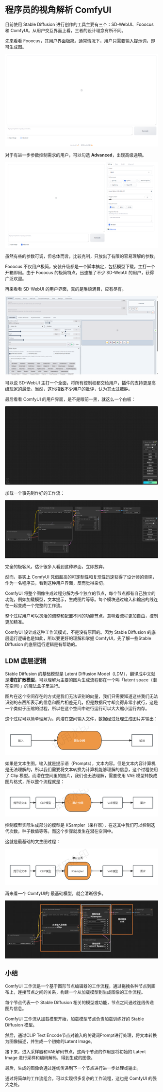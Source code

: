 # 程序员的视角解析 ComfyUI

目前使用 Stable Diffusion 进行创作的工具主要有三个：SD-WebUI、Fooocus 和 ComfyUI。从用户交互界面上看，三者的设计理念有所不同。

先来看看 Fooocus，其用户界面极简。通常情况下，用户只需要输入提示词，即可生成图。

![](https://raw.githubusercontent.com/mogoweb/mywritings/master/book_wechat/2024/202406/images/comfyui_explain_01.png)

对于有进一步参数控制需求的用户，可以勾选 **Advanced**，出现高级选项。

![](https://raw.githubusercontent.com/mogoweb/mywritings/master/book_wechat/2024/202406/images/comfyui_explain_02.png)

虽然有些的参数可调，但总体而言，比较克制，只放出了有限的容易理解的参数。

Fooocus 不仅用户极简，安装升级都是一个脚本搞定，包括模型下载，主打一个开箱即用。由于 Fooocus 的极简特点，迅速抢了不少 SD-WebUI 的用户，获得广泛欢迎。

再来看看 SD-WebUI 的用户界面，真的是琳琅满目，应有尽有。

![](https://raw.githubusercontent.com/mogoweb/mywritings/master/book_wechat/2024/202406/images/comfyui_explain_03.png)

可以说 SD-WebUI 主打一个全面，将所有控制权都交给用户，插件的支持更是高级玩家的最爱。当然，这也招致不少用户的批评，认为其太过臃肿。

最后看看 ComfyUI 的用户界面，是不是眼前一黑，就这么一个白板：

![](https://raw.githubusercontent.com/mogoweb/mywritings/master/book_wechat/2024/202406/images/comfyui_explain_04.png)

加载一个事先制作好的工作流：

![](https://raw.githubusercontent.com/mogoweb/mywritings/master/book_wechat/2024/202406/images/comfyui_explain_05.png)

完全的极客风，估计很多人看到这种界面，立即放弃。

然而，事实上 ComfyUI 凭借超高的可定制性和复现性迅速获得了设计师的青睐，作为一名程序员，看到这种用户界面，反而觉得亲切。

ComfyUI 将整个图像生成过程分解为多个独立的节点，每个节点都有自己独立的功能，例如加载模型，文本提示，生成图片等等。每个模块通过输入和输出的线连在一起变成一个完整的工作流。

整个过程用户可以灵活的调整和配置不同的功能节点，意味着流程更加自由，控制更加精准。

ComfyUI 设计成这种工作流模式，不是没有原因的。因为 Stable Diffusion 的底层运行逻辑也是如此，所以要更好的理解和掌握 ComfyUI，先了解一些Stable Diffusion 的底层运行逻辑是有帮助的。

## LDM 底层逻辑

Stable Diffusion 的基础模型是 Latent Diffusion Model（LDM），翻译成中文就是**潜在扩散模型**，可以理解为主要的图片生成流程都在一个叫「latent space（潜在空间）」的魔法盒子里进行。

图片在这个空间存在的方式是我们无法识别的向量，我们只需要知道这些我们无法识别的东西所表示的信息和图片相差无几，但是数据尺寸却变得非常小就行，这是一个类似于压缩的过程，所以在这个空间中进行运行可以大大缩小运行内存。

这个过程可以简单理解为，向潜在空间输入文件，数据经过处理生成图片并输出：

![](https://raw.githubusercontent.com/mogoweb/mywritings/master/book_wechat/2024/202406/images/comfyui_explain_06.png)

如果是文本生图，输入就是提示语（Prompts），文本内容。但是文本内容计算机是无法理解的，所以我们需要将文本转换为计算机能够理解的信息，这个过程使用了 Clip 模型。而潜在空间里的图片，我们也无法理解，需要使用 VAE 模型转换成图片格式，所以整个流程就是：

![](https://raw.githubusercontent.com/mogoweb/mywritings/master/book_wechat/2024/202406/images/comfyui_explain_07.png)

控制模型实际生成部分的模型是 KSampler（采样器），在这其中我们可以控制迭代次数，种子数值等等。而这个步骤就发生在潜在空间中。

这就是最基础的文生图过程：

![](https://raw.githubusercontent.com/mogoweb/mywritings/master/book_wechat/2024/202406/images/comfyui_explain_08.png)

再来看一个 ComfyUI的 最基础模型，就会清晰很多。

![](https://raw.githubusercontent.com/mogoweb/mywritings/master/book_wechat/2024/202406/images/comfyui_explain_09.png)

## 小结

ComfyUI 工作流是一个基于图形节点编辑器的工作流程，通过拖拽各种节点到画布上，连接节点之间的关系，构建一个从加载模型到生成图像的工作流程。

每个节点代表一个 Stable Diffusion 相关的模型或功能，节点之间通过连线传递图片信息。

ComfyUI 工作流从加载模型开始，加载模型节点负责加载训练好的 Stable Diffusion 模型。

然后，通过CLIP Text Encode节点对输入的关键词Prompt进行处理，将文本转换为图像描述，并生成一个初始的Latent Image。

接下来，进入采样器和VAE解码节点，这两个节点的作用是将初始的 Latent Image 进行采样和编码解码，得到生成的图像。

最后，生成的图像会通过连线传递到下一个节点进行进一步处理或输出。

通过将简单的工作流组合，可以实现很多复杂的工作流程，这也是 ComfyUI 的强大之处。

